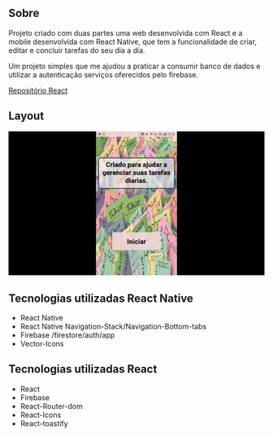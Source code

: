 ## Sobre
Projeto criado com duas partes uma web desenvolvida com React e a mobile desenvolvida com React Native, que tem a funcionalidade de criar, editar e concluir tarefas do seu dia a dia.

Um projeto simples que me ajudou a praticar a consumir banco de dados e utilizar a autenticação serviços oferecidos pelo firebase.

[Repositório React](https://github.com/wagnerSfarias/to-do-list-React)

## Layout 

![apresentacao](https://github.com/wagnerSfarias/to-do-list-RN/blob/main/src/assets/ezgif.com-gif-maker.gif?raw=true) 


## Tecnologias utilizadas React Native
- React Native
- React Native Navigation-Stack/Navigation-Bottom-tabs
- Firebase /firestore/auth/app
- Vector-Icons

## Tecnologias utilizadas React
- React
- Firebase
- React-Router-dom
- React-Icons
- React-toastify
